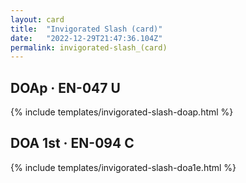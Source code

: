 ```yaml
---
layout: card
title:  "Invigorated Slash (card)"
date:   "2022-12-29T21:47:36.104Z"
permalink: invigorated-slash_(card)
---
```


## DOAp &middot; EN-047 U

{% include templates/invigorated-slash-doap.html %}


## DOA 1st &middot; EN-094 C

{% include templates/invigorated-slash-doa1e.html %}

